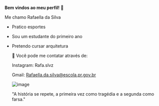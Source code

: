 **Bem vindos ao meu perfil!** 🐧

Me chamo Rafaella da Silva 

- Pratico esportes
- Sou um estudante do primeiro ano
- Pretendo cursar arquitetura



  🦋 Você pode me contatar através de:
  
  Instagram: Rafa.slvz
  
  Gmail: Rafaella.da.silva@escola.pr.gov.br

  ![image](https://github.com/rafasilva9/rafasilva9/assets/137110761/fbf75865-149f-495e-8018-840658d7fcbd)

  "A história se repete, a primeira vez como tragédia e a segunda como farsa."
